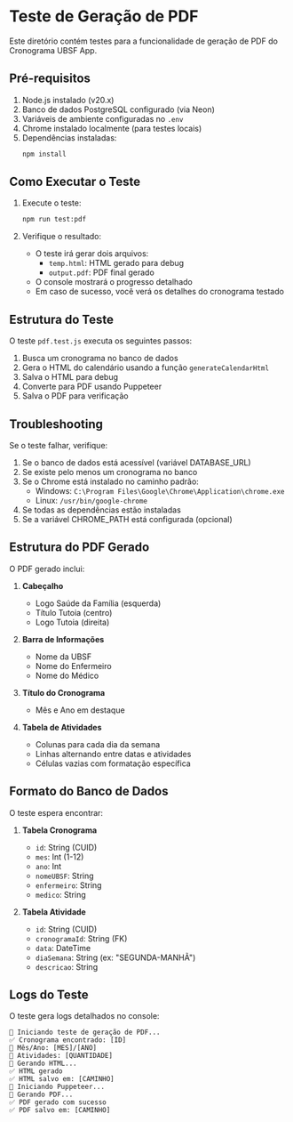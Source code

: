 # Teste de Geração de PDF

Este diretório contém testes para a funcionalidade de geração de PDF do Cronograma UBSF App.

## Pré-requisitos

1. Node.js instalado (v20.x)
2. Banco de dados PostgreSQL configurado (via Neon)
3. Variáveis de ambiente configuradas no `.env`
4. Chrome instalado localmente (para testes locais)
5. Dependências instaladas:
   ```bash
   npm install
   ```

## Como Executar o Teste

1. Execute o teste:
   ```bash
   npm run test:pdf
   ```

2. Verifique o resultado:
   - O teste irá gerar dois arquivos:
     - `temp.html`: HTML gerado para debug
     - `output.pdf`: PDF final gerado
   - O console mostrará o progresso detalhado
   - Em caso de sucesso, você verá os detalhes do cronograma testado

## Estrutura do Teste

O teste `pdf.test.js` executa os seguintes passos:

1. Busca um cronograma no banco de dados
2. Gera o HTML do calendário usando a função `generateCalendarHtml`
3. Salva o HTML para debug
4. Converte para PDF usando Puppeteer
5. Salva o PDF para verificação

## Troubleshooting

Se o teste falhar, verifique:

1. Se o banco de dados está acessível (variável DATABASE_URL)
2. Se existe pelo menos um cronograma no banco
3. Se o Chrome está instalado no caminho padrão:
   - Windows: `C:\Program Files\Google\Chrome\Application\chrome.exe`
   - Linux: `/usr/bin/google-chrome`
4. Se todas as dependências estão instaladas
5. Se a variável CHROME_PATH está configurada (opcional)

## Estrutura do PDF Gerado

O PDF gerado inclui:

1. **Cabeçalho**
   - Logo Saúde da Família (esquerda)
   - Título Tutoia (centro)
   - Logo Tutoia (direita)

2. **Barra de Informações**
   - Nome da UBSF
   - Nome do Enfermeiro
   - Nome do Médico

3. **Título do Cronograma**
   - Mês e Ano em destaque

4. **Tabela de Atividades**
   - Colunas para cada dia da semana
   - Linhas alternando entre datas e atividades
   - Células vazias com formatação específica

## Formato do Banco de Dados

O teste espera encontrar:

1. **Tabela Cronograma**
   - `id`: String (CUID)
   - `mes`: Int (1-12)
   - `ano`: Int
   - `nomeUBSF`: String
   - `enfermeiro`: String
   - `medico`: String

2. **Tabela Atividade**
   - `id`: String (CUID)
   - `cronogramaId`: String (FK)
   - `data`: DateTime
   - `diaSemana`: String (ex: "SEGUNDA-MANHÃ")
   - `descricao`: String

## Logs do Teste

O teste gera logs detalhados no console:

```
🚀 Iniciando teste de geração de PDF...
✅ Cronograma encontrado: [ID]
📅 Mês/Ano: [MES]/[ANO]
📝 Atividades: [QUANTIDADE]
🔄 Gerando HTML...
✅ HTML gerado
✅ HTML salvo em: [CAMINHO]
🔄 Iniciando Puppeteer...
🔄 Gerando PDF...
✅ PDF gerado com sucesso
✅ PDF salvo em: [CAMINHO]
``` 